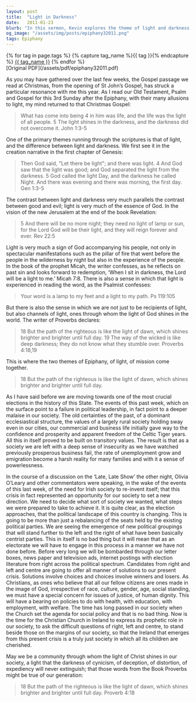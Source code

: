 ```yaml
---
layout: post
title:  "Light in Darkness"
date:   2011-01-23
blurb: "In this sermon, Kevin explores the theme of light and darkness in the scriptures, and how it parallels the contrast between good and evil. He highlights the role of light as a sign of God's presence and the call for Christians to be channels of this light. He also discusses the societal changes in Ireland and challenges the Christian community to be a beacon of light and justice in the midst of these changes."
og_image: "/assets/img/posts/epiphany32011.png"
tags: Epiphany
---    
```

<div class="tag-pills">
  {% for tag in page.tags %}
    {% capture tag_name %}{{ tag }}{% endcapture %}
    <a href="{{ site.baseurl }}/tag/{{ tag_name | slugify }}" class="tag-pill">{{ tag_name }}</a>
  {% endfor %}
</div>
[Original PDF](/assets/pdf/epiphany32011.pdf)

As you may have gathered over the last few weeks, the Gospel passage we read at Christmas, from the opening of St John’s Gospel, has struck a particular resonance with me this year. As I read our Old Testament, Psalm and Gospel for this 3rd Sunday after the Epiphany, with their many allusions to light, my mind returned to that Christmas Gospel:

> What has come into being 4 in him was life, and the life was the light of all people. 5 The light shines in the darkness, and the darkness did not overcome it. John 1:3-5

One of the primary themes running through the scriptures is that of light, and the difference between light and darkness. We first see it in the creation narrative in the first chapter of Genesis:

> Then God said, "Let there be light"; and there was light. 4 And God saw that the light was good; and God separated the light from the darkness. 5 God called the light Day, and the darkness he called Night. And there was evening and there was morning, the first day. Gen 1:3-5

The contrast between light and darkness very much parallels the contrast between good and evil; light is very much of the essence of God. In the vision of the new Jerusalem at the end of the book Revelation:

> 5 And there will be no more night; they need no light of lamp or sun, for the Lord God will be their light, and they will reign forever and ever. Rev 22:5

Light is very much a sign of God accompanying his people, not only in spectacular manifestations such as the pillar of fire that went before the people in the wilderness by night but also in the experience of the people. In the book of the prophet Micah, the writer confesses, as he reflects on past sin and looks forward to redemption, ‘When I sit in darkness, the Lord will be a light to me.’ Micah 7:8. There is also a sense in which that light is experienced in reading the word, as the Psalmist confesses:

> Your word is a lamp to my feet and a light to my path. Ps 119:105

But there is also the sense in which we are not just to be recipients of light, but also channels of light, ones through whom the light of God shines in the world. The writer of Proverbs declares:

> 18 But the path of the righteous is like the light of dawn, which shines brighter and brighter until full day. 19 The way of the wicked is like deep darkness; they do not know what they stumble over. Proverbs 4:18,19

This is where the two themes of Epiphany, of light, of mission come together.

> 18 But the path of the righteous is like the light of dawn, which shines brighter and brighter until full day.

As I have said before we are moving towards one of the most crucial elections in the history of this State. The events of this past week, which on the surface point to a failure in political leadership, in fact point to a deeper malaise in our society. The old certainties of the past, of a dominant ecclesiastical structure, the values of a largely rural society holding sway even in our cities, our commercial and business life initially gave way to the confidence and prosperity and apparent freedom of the Celtic Tiger years. All this in itself proved to be built on transitory values. The result is that as a society we are left with a deep sense of insecurity as we have watched previously prosperous business fail, the rate of unemployment grow and emigration become a harsh reality for many families and with it a sense of powerlessness.

In the course of a discussion on the ‘Late, Late Show’ the other night, Olivia O’Leary and other commentators were speaking, in the wake of the events of this last week, of the need for Irish society to re-invent itself; that this crisis in fact represented an opportunity for our society to set a new direction. We need to decide what sort of society we wanted, what steps we were prepared to take to achieve it. It is quite clear, as the election approaches, that the political landscape of this country is changing. This is going to be more than just a rebalancing of the seats held by the existing political parties. We are seeing the emergence of new political groupings that will stand further to the left and the right of what have been basically centrist parties. This in itself is no bad thing but it will mean that as an electorate we will have to engage in this process in a manner we have not done before. Before very long we will be bombarded through our letter boxes, news paper and television ads, internet postings with election literature from right across the political spectrum. Candidates from right and left and centre are going to offer all manner of solutions to our present crisis. Solutions involve choices and choices involve winners and losers. As Christians, as ones who believe that all our fellow citizens are ones made in the image of God, irrespective of race, culture, gender, age, social standing, we must have a special concern for issues of justice, of human dignity. This will have a bearing on policies to do with health, with education, with employment, with welfare. The time has long passed in our society when the Church set the agenda for social policy and that is no bad thing. Now is the time for the Christian Church in Ireland to express its prophetic role in our society, to ask the difficult questions of right, left and centre, to stand beside those on the margins of our society, so that the Ireland that emerges from this present crisis is a truly just society in which all its children are cherished.

May we be a community through whom the light of Christ shines in our society, a light that the darkness of cynicism, of deception, of distortion, of expediency will never extinguish; that those words from the Book Proverbs might be true of our generation:

> 18 But the path of the righteous is like the light of dawn, which shines brighter and brighter until full day. Proverb 4:18
